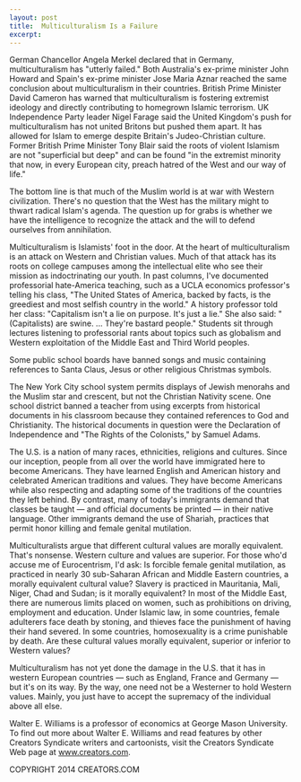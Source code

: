 ```yaml
---
layout: post
title:  Multiculturalism Is a Failure
excerpt:
---
```


German Chancellor Angela Merkel declared that in Germany, multiculturalism has "utterly failed." Both Australia's ex-prime minister John Howard and Spain's ex-prime minister Jose Maria Aznar reached the same conclusion about multiculturalism in their countries. British Prime Minister David Cameron has warned that multiculturalism is fostering extremist ideology and directly contributing to homegrown Islamic terrorism. UK Independence Party leader Nigel Farage said the United Kingdom's push for multiculturalism has not united Britons but pushed them apart. It has allowed for Islam to emerge despite Britain's Judeo-Christian culture. Former British Prime Minister Tony Blair said the roots of violent Islamism are not "superficial but deep" and can be found "in the extremist minority that now, in every European city, preach hatred of the West and our way of life."

The bottom line is that much of the Muslim world is at war with Western civilization. There's no question that the West has the military might to thwart radical Islam's agenda. The question up for grabs is whether we have the intelligence to recognize the attack and the will to defend ourselves from annihilation.

Multiculturalism is Islamists' foot in the door. At the heart of multiculturalism is an attack on Western and Christian values. Much of that attack has its roots on college campuses among the intellectual elite who see their mission as indoctrinating our youth. In past columns, I've documented professorial hate-America teaching, such as a UCLA economics professor's telling his class, "The United States of America, backed by facts, is the greediest and most selfish country in the world." A history professor told her class: "Capitalism isn't a lie on purpose. It's just a lie." She also said: "(Capitalists) are swine. ... They're bastard people." Students sit through lectures listening to professorial rants about topics such as globalism and Western exploitation of the Middle East and Third World peoples.

Some public school boards have banned songs and music containing references to Santa Claus, Jesus or other religious Christmas symbols.

 The New York City school system permits displays of Jewish menorahs and the Muslim star and crescent, but not the Christian Nativity scene. One school district banned a teacher from using excerpts from historical documents in his classroom because they contained references to God and Christianity. The historical documents in question were the Declaration of Independence and "The Rights of the Colonists," by Samuel Adams.

The U.S. is a nation of many races, ethnicities, religions and cultures. Since our inception, people from all over the world have immigrated here to become Americans. They have learned English and American history and celebrated American traditions and values. They have become Americans while also respecting and adapting some of the traditions of the countries they left behind. By contrast, many of today's immigrants demand that classes be taught — and official documents be printed — in their native language. Other immigrants demand the use of Shariah, practices that permit honor killing and female genital mutilation.

Multiculturalists argue that different cultural values are morally equivalent. That's nonsense. Western culture and values are superior. For those who'd accuse me of Eurocentrism, I'd ask: Is forcible female genital mutilation, as practiced in nearly 30 sub-Saharan African and Middle Eastern countries, a morally equivalent cultural value? Slavery is practiced in Mauritania, Mali, Niger, Chad and Sudan; is it morally equivalent? In most of the Middle East, there are numerous limits placed on women, such as prohibitions on driving, employment and education. Under Islamic law, in some countries, female adulterers face death by stoning, and thieves face the punishment of having their hand severed. In some countries, homosexuality is a crime punishable by death. Are these cultural values morally equivalent, superior or inferior to Western values?

Multiculturalism has not yet done the damage in the U.S. that it has in western European countries — such as England, France and Germany — but it's on its way. By the way, one need not be a Westerner to hold Western values. Mainly, you just have to accept the supremacy of the individual above all else.

Walter E. Williams is a professor of economics at George Mason University. To find out more about Walter E. Williams and read features by other Creators Syndicate writers and cartoonists, visit the Creators Syndicate Web page at www.creators.com.

COPYRIGHT 2014 CREATORS.COM
